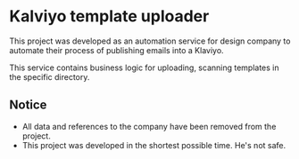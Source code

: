 # Kalviyo template uploader
This project was developed as an automation service for design company to automate their process of publishing emails into a Klaviyo.

This service contains business logic for uploading, scanning templates in the specific directory.

## Notice
* All data and references to the company have been removed from the project.
* This project was developed in the shortest possible time. He's not safe.

